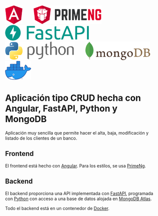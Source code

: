 <img src="img/angular.png" height="60">&nbsp;&nbsp;&nbsp;&nbsp;&nbsp;&nbsp;&nbsp;&nbsp;
<img src="img/primeng.svg" height="60">&nbsp;&nbsp;&nbsp;&nbsp;&nbsp;&nbsp;&nbsp;&nbsp;
<img src="img/fastapi2.png" height="50">&nbsp;&nbsp;&nbsp;&nbsp;&nbsp;&nbsp;&nbsp;&nbsp;
<img src="img/python.png" height="60">&nbsp;&nbsp;&nbsp;&nbsp;&nbsp;&nbsp;&nbsp;&nbsp;
<img src="img/mongodb.svg" height="60">&nbsp;&nbsp;&nbsp;&nbsp;&nbsp;&nbsp;&nbsp;&nbsp;
<img src="img/docker.png" height="60">

# Aplicación tipo CRUD hecha con Angular, FastAPI, Python y MongoDB

Aplicación muy sencilla que permite hacer el alta, baja, modificación y listado de los clientes de un banco.

## Frontend

El frontend está hecho con [Angular](https://angular.io/). Para los estilos, se usa [PrimeNg](https://www.primefaces.org/primeng/setup).

## Backend

El backend proporciona una API implementada con [FastAPI](https://fastapi.tiangolo.com/), programada con [Python](https://www.python.org/) con acceso a una base de datos alojada en [MongoDB Atlas](https://www.mongodb.com/atlas/database).

Todo el backend está en un contenedor de [Docker](https://www.docker.com/).

